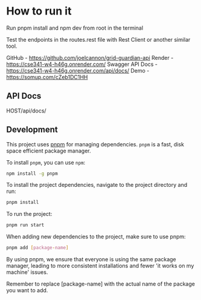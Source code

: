 # How to run it

Run pnpm install and npm dev from root in the terminal

Test the endpoints in the routes.rest file with Rest Client or another similar tool.

GitHub - https://github.com/joelcannon/grid-guardian-api
Render - https://cse341-w4-h46g.onrender.com/
Swagger API Docs - https://cse341-w4-h46g.onrender.com/api/docs/
Demo - https://somup.com/cZeb1DC1HH

## API Docs

HOST/api/docs/

## Development

This project uses [pnpm](https://pnpm.io/) for managing dependencies. `pnpm` is a fast, disk space efficient package manager.

To install `pnpm`, you can use `npm`:

```bash
npm install -g pnpm
```

To install the project dependencies, navigate to the project directory and run:

```bash
pnpm install
```

To run the project:

```bash
pnpm run start
```

When adding new dependencies to the project, make sure to use pnpm:

```bash
pnpm add [package-name]
```

By using pnpm, we ensure that everyone is using the same package manager, leading to more consistent installations and fewer 'it works on my machine' issues.

Remember to replace [package-name] with the actual name of the package you want to add.
